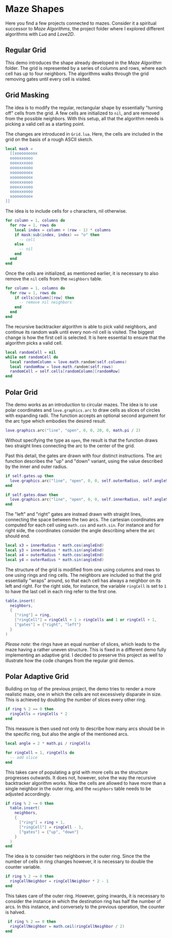 # Maze Shapes

Here you find a few projects connected to mazes. Consider it a spiritual successor to _Maze Algorithms_, the project folder where I explored different algorithms with _Lua_ and _Love2D_.

## Regular Grid

This demo introduces the shape already developed in the _Maze Algorithm_ folder. The grid is represented by a series of columns and rows, where each cell has up to four neighbors. The algorithms walks through the grid removing gates until every cell is visited.

## Grid Masking

The idea is to modify the regular, rectangular shape by essentially "turning off" cells from the grid. A few cells are initialized to `nil`, and are removed from the possible neighbors. With this setup, all that the algorithm needs is picking a valid cell as a starting point.

The changes are introduced in `Grid.lua`. Here, the cells are included in the grid on the basis of a rough ASCII sketch.

```lua
local mask =
  [[xoooooooox
  ooooxxoooo
  oooxxxxooo
  ooooxxoooo
  xoooooooox
  xoooooooox
  ooooxxoooo
  oooxxxxooo
  ooooxxoooo
  xoooooooox
]]
```

The idea is to include cells for `o` characters, nil otherwise.

```lua
for column = 1, columns do
  for row = 1, rows do
    local index = column + (row - 1) * columns
    if mask:sub(index, index) == "o" then
      -- cell
    else
      -- nil
    end
  end
end
```

Once the cells are initialized, as mentioned earlier, it is necessary to also remove the `nil` cells from the `neighbors` table.

```lua
for column = 1, columns do
  for row = 1, rows do
    if cells[column][row] then
      -- remove nil neighbors
    end
  end
end
```

The recursive backtracker algorithm is able to pick valid neighbors, and continue its random walk until every non-nil cell is visited. The biggest change is how the first cell is selected. It is here essential to ensure that the algorithm picks a valid cell.

```lua
local randomCell = nil
while not randomCell do
  local randomColumn = love.math.random(self.columns)
  local randomRow = love.math.random(self.rows)
  randomCell = self.cells[randomColumn][randomRow]
end
```

## Polar Grid

The demo works as an introduction to circular mazes. The idea is to use polar coordinates and `love.graphics.arc` to draw cells as slices of circles with expanding radii. The function accepts an optional second argument for the arc type which embodies the desired result.

```lua
love.graphics.arc("line", "open", 0, 0, 20, 0, math.pi / 2)
```

Without specifying the type as `open`, the result is that the function draws two straight lines connecting the arc to the center of the grid.

Past this detail, the gates are drawn with four distinct instructions. The arc function describes the "up" and "down" variant, using the value described by the inner and outer radius.

```lua
if self.gates.up then
  love.graphics.arc("line", "open", 0, 0, self.outerRadius, self.angleStart, self.angleEnd)
end

if self.gates.down then
  love.graphics.arc("line", "open", 0, 0, self.innerRadius, self.angleStart, self.angleEnd)
end
```

The "left" and "right" gates are instead drawn with straight lines, connecting the space between the two arcs. The cartesian coordinates are computed for each cell using `math.cos` and `math.sin`. For instance and for right side, the coordinates consider the angle describing where the arc should end.

```lua
local x3 = innerRadius * math.cos(angleEnd)
local y3 = innerRadius * math.sin(angleEnd)
local x4 = outerRadius * math.cos(angleEnd)
local y4 = outerRadius * math.sin(angleEnd)
```

The structure of the grid is modified from one using columns and rows to one using rings and ring cells. The neighbors are included so that the grid essentially "wraps" around, so that each cell has always a neighbor on its left and right. For the right side, for instance, the variable `ringCell` is set to `1` to have the last cell in each ring refer to the first one.

```lua
table.insert(
  neighbors,
  {
    ["ring"] = ring,
    ["ringCell"] = ringCell + 1 > ringCells and 1 or ringCell + 1,
    ["gates"] = {"right", "left"}
  }
)
```

_Please note_: the rings have an equal number of slices, which leads to the maze having a rather uneven structure. This is fixed in a different demo fully implementing an adaptive grid. I decided to preserve this project as well to illustrate how the code changes from the regular grid demos.

## Polar Adaptive Grid

Building on top of the previous project, the demo tries to render a more realistic maze, one in which the cells are not excessively disparate in size. This is achieved by doubling the number of slices every other ring.

```lua
if ring % 2 == 0 then
  ringCells = ringCells * 2
end
```

This measure is then used not only to describe how many arcs should be in the specific ring, but also the angle of the mentioned arcs.

```lua
local angle = 2 * math.pi / ringCells

for ringCell = 1, ringCells do
  -- add slice
end
```

This takes care of populating a grid with more cells as the structure progresses outwards. It does not, however, solve the way the recursive backtracker algorithm works. Now the cells are allowed to have more than a single neighbor in the outer ring, and the `neighbors` table needs to be adjusted accordingly.

```lua
if ring % 2 ~= 0 then
  table.insert(
    neighbors,
    {
      ["ring"] = ring + 1,
      ["ringCell"] = ringCell - 1,
      ["gates"] = {"up", "down"}
    }
  )
end
```

The idea is to consider two neighbors in the outer ring. Since the the number of cells in ring changes however, it is necessary to double the counter variable.

```lua
if ring % 2 ~= 0 then
  ringCellNeighbor = ringCellNeighbor * 2 - 1
end
```

This takes care of the outer ring. However, going inwards, it is necessary to consider the instance in which the destination ring has half the number of arcs. In this instance, and conversely to the previous operation, the counter is halved.

```lua
 if ring % 2 == 0 then
  ringCellNeighbor = math.ceil(ringCellNeighbor / 2)
end
```
